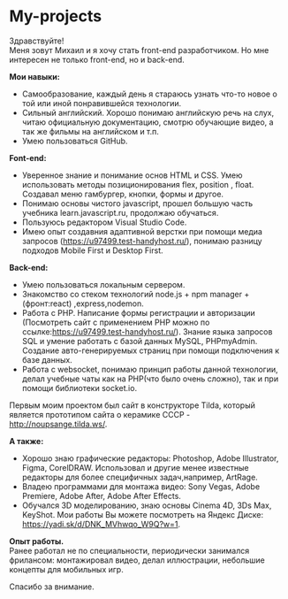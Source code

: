 # My-projects

Здравствуйте!  
Меня зовут Михаил и я хочу стать front-end разработчиком. Но мне интересен не только  front-end, но и back-end. 

**Мои навыки:**
  - Самообразование, каждый день я стараюсь узнать что-то новое о той или иной понравившейся технологии.
  - Сильный английский. Хорошо понимаю английскую речь на слух, читаю официальную документацию, смотрю обучающие видео, а так же фильмы на английском и т.п.
  - Умею пользоваться GitHub.  
  
**Font-end:**
  - Уверенное знание и понимание основ HTML и CSS. Умею использовать методы позиционирования flex, position , float. Создавал меню гамбургер, кнопки, формы и другое.
  - Понимаю основы чистого javascript, прошел большую часть учебника learn.javascript.ru, продолжаю обучаться.
  - Пользуюсь редактором Visual Studio Code.
  - Имею опыт создавния адаптивной верстки при помощи медиа запросов (https://u97499.test-handyhost.ru/), понимаю разницу подходов Mobile First и Desktop First.
  
**Back-end:**
  - Умею пользоваться локальным сервером.
  - Знакомство со стеком технологий node.js + npm manager + (фронт:react) ,express,nodemon.
  - Работа с PHP. Написание формы регистрации и авторизации (Посмотреть сайт с применением PHP можно по ссылке:https://u97499.test-handyhost.ru/). Знание языка запросов SQL  и умение работать с базой данных MySQL, PHPmyAdmin. Создание авто-генерируемых страниц при помощи подключения к базе данных.
  - Работа с websocket, понимаю принцип работы данной технологии, делал учебные чаты как на PHP(что было очень сложно), так и при помощи библиотеки socket.io.

Первым моим проектом был сайт в конструкторе Tilda, который является прототипом сайта о керамике СССР - http://noupsange.tilda.ws/.

**А также:**
- Хорошо знаю графические редакторы: Photoshop, Adobe Illustrator, Figma, 
CorelDRAW. Использовал и другие менее известные редакторы для более специфичных задач,например, ArtRage.
- Владею программами для монтажа видео: Sony Vegas, Adobe Premiere, Adobe After, Adobe After Effects.
- Обучался 3D моделированию, знаю основы Cinema 4D, 3Ds Max, KeyShot.
Мои работы Вы можете посмотреть на Яндекс Диске: https://yadi.sk/d/DNK_MVhwqo_W9Q?w=1.

**Опыт работы.**  
Ранее работал не по специальности, периодически занимался фрилансом: монтажировал видео, делал иллюстрации, небольшие концепты для мобильных игр.

Спасибо за внимание.


